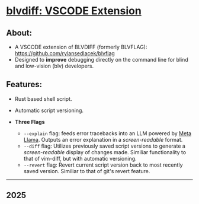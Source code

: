 <h1><u>blvdiff: VSCODE Extension</u></h1>

<h2>About:</h2>

- A VSCODE extension of BLVDIFF (formerly BLVFLAG): https://github.com/rylansedlacek/blvflag
- Designed to <b>improve</b> debugging directly on the command line for blind and low-vision (blv) developers.


<h2>Features:</h2>

- Rust based shell script.
- Automatic script versioning.

- <b>Three Flags</b>

  - <code>--explain</code> flag: feeds error tracebacks into an LLM powered by <a href="https://www.llama.com/">Meta Llama</a>. Outputs an error explanation in a <i>screen-readable</i> format.
  - <code>--diff</code> flag: Utilizes previously saved script versions to generate a <i>screen-readable</i> display of changes made. Similiar functionality to that of vim-diff, but with automatic versioning.
  - <code>--revert</code> flag: Revert current script version back to most recently saved version. Similiar to that of git's revert feature.

---------------------------------------------------------------
<h2>2025</h2>

